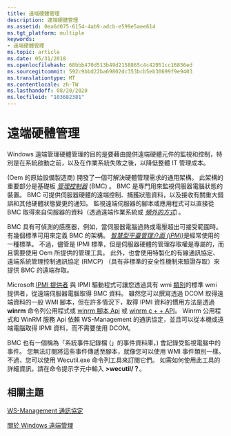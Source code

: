 ```yaml
---
title: 遠端硬體管理
description: 遠端硬體管理
ms.assetid: 0ea6d075-6154-4ab9-adcb-e599e5aee614
ms.tgt_platform: multiple
keywords:
- 遠端硬體管理
ms.topic: article
ms.date: 05/31/2018
ms.openlocfilehash: 68bbb470d513b49d2158865c4c42051cc16856ed
ms.sourcegitcommit: 592c9bbd22ba69802dc353bcb5eb30699f9e9403
ms.translationtype: MT
ms.contentlocale: zh-TW
ms.lasthandoff: 08/20/2020
ms.locfileid: "103682381"
---
```

# <a name="remote-hardware-management"></a>遠端硬體管理

Windows 遠端管理硬體管理的目的是要藉由提供遠端硬體元件的監視和控制，特別是在系統啟動之前，以及在作業系統失敗之後，以降低整體 IT 管理成本。

 (Oem 的原始設備製造商) 開發了一個可解決硬體管理需求的通用架構。 此架構的重要部分是基礎板 [*管理控制器*](windows-remote-management-glossary.md) (BMC) 。 BMC 是專門用來監視伺服器電腦狀態的裝置。 BMC 可提供伺服器硬體的遠端控制、捕獲狀態資料，以及接收有關重大錯誤和其他硬體狀態變更的通知。 監視遠端伺服器的腳本或應用程式可以直接從 BMC 取得來自伺服器的資料（透過遠端作業系統或 [*頻外的*](windows-remote-management-glossary.md)[*方式*](windows-remote-management-glossary.md)）。

BMC 具有可偵測的感應器，例如，當伺服器電腦過熱或電壓超出可接受範圍時。 有幾個標準可用來定義 BMC 的架構。 [*智慧型平臺管理介面 (IPMI)*](windows-remote-management-glossary.md)是經常使用的一種標準。 不過，儘管是 IPMI 標準，但是伺服器硬體的管理存取權是專屬的，而且需要使用 Oem 所提供的管理工具。 此外，也會使用特製化的有線通訊協定、遠端系統管理控制通訊協定 (RMCP) （具有非標準的安全性機制來驗證存取）來提供 BMC 的遠端存取。

Microsoft [IPMI 提供者](/previous-versions/windows/desktop/ipmiprv/ipmi-provider) 與 IPMI 驅動程式可讓您透過具有 wmi [類別](/previous-versions/windows/desktop/ipmiprv/ipmi-provider)的標準 wmi 提供者，從遠端伺服器電腦取得 BMC 資料。 雖然您可以撰寫透過 DCOM 取得遠端資料的一般 WMI 腳本，但在許多情況下，取得 IPMI 資料的慣用方法是透過 **winrm** 命令列公用程式或 [winrm 腳本 Api](winrm-scripting-api.md) 或 [winrm c + + API](winrm-c---api.md)。 Winrm 公用程式和 WinRM 服務 Api 依賴 WS-Management 的通訊協定，並且可以從本機或遠端電腦取得 IPMI 資料，而不需要使用 DCOM。

BMC 也有一個稱為「系統事件記錄檔 (」的事件資料庫，) 會記錄受監視電腦中的事件。 您無法訂閱將這些事件傳遞至腳本，就像您可以使用 WMI 事件類別一樣。 不過，您可以使用 Wecutil.exe 命令列工具來訂閱它們。 如需如何使用此工具的詳細資訊，請在命令提示字元中輸入 **>wecutil/？**。

## <a name="related-topics"></a>相關主題

<dl> <dt>

[WS-Management 通訊協定](ws-management-protocol.md)
</dt> <dt>

[關於 Windows 遠端管理](about-windows-remote-management.md)
</dt> </dl>

 

 